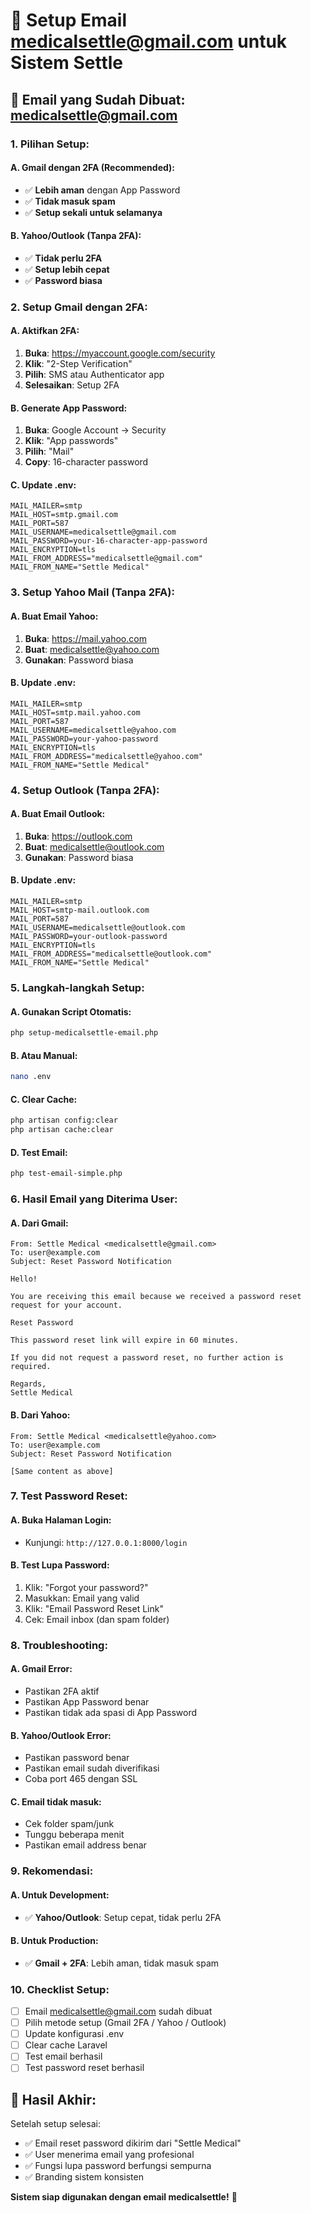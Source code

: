 # 📧 Setup Email medicalsettle@gmail.com untuk Sistem Settle

## 🎯 **Email yang Sudah Dibuat: medicalsettle@gmail.com**

### **1. Pilihan Setup:**

#### **A. Gmail dengan 2FA (Recommended):**

-   ✅ **Lebih aman** dengan App Password
-   ✅ **Tidak masuk spam**
-   ✅ **Setup sekali untuk selamanya**

#### **B. Yahoo/Outlook (Tanpa 2FA):**

-   ✅ **Tidak perlu 2FA**
-   ✅ **Setup lebih cepat**
-   ✅ **Password biasa**

### **2. Setup Gmail dengan 2FA:**

#### **A. Aktifkan 2FA:**

1. **Buka**: https://myaccount.google.com/security
2. **Klik**: "2-Step Verification"
3. **Pilih**: SMS atau Authenticator app
4. **Selesaikan**: Setup 2FA

#### **B. Generate App Password:**

1. **Buka**: Google Account → Security
2. **Klik**: "App passwords"
3. **Pilih**: "Mail"
4. **Copy**: 16-character password

#### **C. Update .env:**

```env
MAIL_MAILER=smtp
MAIL_HOST=smtp.gmail.com
MAIL_PORT=587
MAIL_USERNAME=medicalsettle@gmail.com
MAIL_PASSWORD=your-16-character-app-password
MAIL_ENCRYPTION=tls
MAIL_FROM_ADDRESS="medicalsettle@gmail.com"
MAIL_FROM_NAME="Settle Medical"
```

### **3. Setup Yahoo Mail (Tanpa 2FA):**

#### **A. Buat Email Yahoo:**

1. **Buka**: https://mail.yahoo.com
2. **Buat**: medicalsettle@yahoo.com
3. **Gunakan**: Password biasa

#### **B. Update .env:**

```env
MAIL_MAILER=smtp
MAIL_HOST=smtp.mail.yahoo.com
MAIL_PORT=587
MAIL_USERNAME=medicalsettle@yahoo.com
MAIL_PASSWORD=your-yahoo-password
MAIL_ENCRYPTION=tls
MAIL_FROM_ADDRESS="medicalsettle@yahoo.com"
MAIL_FROM_NAME="Settle Medical"
```

### **4. Setup Outlook (Tanpa 2FA):**

#### **A. Buat Email Outlook:**

1. **Buka**: https://outlook.com
2. **Buat**: medicalsettle@outlook.com
3. **Gunakan**: Password biasa

#### **B. Update .env:**

```env
MAIL_MAILER=smtp
MAIL_HOST=smtp-mail.outlook.com
MAIL_PORT=587
MAIL_USERNAME=medicalsettle@outlook.com
MAIL_PASSWORD=your-outlook-password
MAIL_ENCRYPTION=tls
MAIL_FROM_ADDRESS="medicalsettle@outlook.com"
MAIL_FROM_NAME="Settle Medical"
```

### **5. Langkah-langkah Setup:**

#### **A. Gunakan Script Otomatis:**

```bash
php setup-medicalsettle-email.php
```

#### **B. Atau Manual:**

```bash
nano .env
```

#### **C. Clear Cache:**

```bash
php artisan config:clear
php artisan cache:clear
```

#### **D. Test Email:**

```bash
php test-email-simple.php
```

### **6. Hasil Email yang Diterima User:**

#### **A. Dari Gmail:**

```
From: Settle Medical <medicalsettle@gmail.com>
To: user@example.com
Subject: Reset Password Notification

Hello!

You are receiving this email because we received a password reset request for your account.

Reset Password

This password reset link will expire in 60 minutes.

If you did not request a password reset, no further action is required.

Regards,
Settle Medical
```

#### **B. Dari Yahoo:**

```
From: Settle Medical <medicalsettle@yahoo.com>
To: user@example.com
Subject: Reset Password Notification

[Same content as above]
```

### **7. Test Password Reset:**

#### **A. Buka Halaman Login:**

-   Kunjungi: `http://127.0.0.1:8000/login`

#### **B. Test Lupa Password:**

1. Klik: "Forgot your password?"
2. Masukkan: Email yang valid
3. Klik: "Email Password Reset Link"
4. Cek: Email inbox (dan spam folder)

### **8. Troubleshooting:**

#### **A. Gmail Error:**

-   Pastikan 2FA aktif
-   Pastikan App Password benar
-   Pastikan tidak ada spasi di App Password

#### **B. Yahoo/Outlook Error:**

-   Pastikan password benar
-   Pastikan email sudah diverifikasi
-   Coba port 465 dengan SSL

#### **C. Email tidak masuk:**

-   Cek folder spam/junk
-   Tunggu beberapa menit
-   Pastikan email address benar

### **9. Rekomendasi:**

#### **A. Untuk Development:**

-   ✅ **Yahoo/Outlook**: Setup cepat, tidak perlu 2FA

#### **B. Untuk Production:**

-   ✅ **Gmail + 2FA**: Lebih aman, tidak masuk spam

### **10. Checklist Setup:**

-   [ ] Email medicalsettle@gmail.com sudah dibuat
-   [ ] Pilih metode setup (Gmail 2FA / Yahoo / Outlook)
-   [ ] Update konfigurasi .env
-   [ ] Clear cache Laravel
-   [ ] Test email berhasil
-   [ ] Test password reset berhasil

## 🎯 **Hasil Akhir:**

Setelah setup selesai:

-   ✅ Email reset password dikirim dari "Settle Medical"
-   ✅ User menerima email yang profesional
-   ✅ Fungsi lupa password berfungsi sempurna
-   ✅ Branding sistem konsisten

**Sistem siap digunakan dengan email medicalsettle!** 🎉
